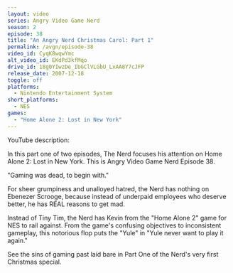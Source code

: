 ```yaml
---
layout: video
series: Angry Video Game Nerd
season: 2
episode: 38
title: "An Angry Nerd Christmas Carol: Part 1"
permalink: /avgn/episode-38
video_id: CyqK8wqwYmc
alt_video_id: EKdPd3kfMqo
drive_id: 18g0YIwzDe_IbGClVLGbU_LxAA8Y7cJFP
release_date: 2007-12-18
toggle: off
platforms:
  - Nintendo Entertainment System
short_platforms:
  - NES
games:
  - "Home Alone 2: Lost in New York"
---
```


<p class="yt-description">YouTube description:</p>

In this part one of two episodes, The Nerd focuses his attention on Home Alone 2: Lost in New York. This is Angry Video Game Nerd Episode 38.

"Gaming was dead, to begin with."
 
For sheer grumpiness and unalloyed hatred, the Nerd has nothing on Ebenezer Scrooge, because instead of underpaid employees who deserve better, he has REAL reasons to get mad.
 
Instead of Tiny Tim, the Nerd has Kevin from the "Home Alone 2" game for NES to rail against. From the game's confusing objectives to inconsistent gameplay, this notorious flop puts the "Yule" in "Yule never want to play it again."
 
See the sins of gaming past laid bare in Part One of the Nerd's very first Christmas special.